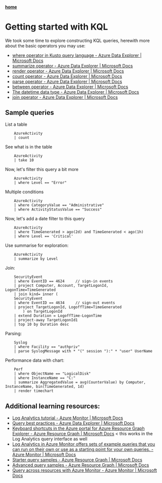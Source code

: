 #### [home](README.md)

# Getting started with KQL

We took some time to explore constructing KQL queries, herewith more about the basic operators you may use:

*   [where operator in Kusto query language - Azure Data Explorer | Microsoft Docs](https://docs.microsoft.com/en-us/azure/data-explorer/kusto/query/whereoperator)
*   [summarize operator - Azure Data Explorer | Microsoft Docs](https://docs.microsoft.com/en-us/azure/data-explorer/kusto/query/summarizeoperator)
*   [render operator - Azure Data Explorer | Microsoft Docs](https://docs.microsoft.com/en-us/azure/data-explorer/kusto/query/renderoperator?pivots=azuremonitor)
*   [count operator - Azure Data Explorer | Microsoft Docs](https://docs.microsoft.com/en-us/azure/data-explorer/kusto/query/countoperator)
*   [parse operator - Azure Data Explorer | Microsoft Docs](https://docs.microsoft.com/en-us/azure/data-explorer/kusto/query/parseoperator)
*   [between operator - Azure Data Explorer | Microsoft Docs](https://docs.microsoft.com/en-us/azure/data-explorer/kusto/query/betweenoperator)
*   [The datetime data type - Azure Data Explorer | Microsoft Docs](https://docs.microsoft.com/en-us/azure/data-explorer/kusto/query/scalar-data-types/datetime)
*   [join operator - Azure Data Explorer | Microsoft Docs](https://docs.microsoft.com/en-us/azure/data-explorer/kusto/query/joinoperator?pivots=azuremonitor)

## Sample queries

List a table

        AzureActivity
        | count 

See what is in the table

        AzureActivity
        | take 10


Now, let's filter this query a bit more

        AzureActivity
        | where Level == "Error"

Multiple conditions

        AzureActivity
        | where CategoryValue == "Administrative"
        | where ActivityStatusValue == "Success"


Now, let's add a date filter to this query

        AzureActivity
        | where TimeGenerated > ago(2d) and TimeGenerated < ago(1h)
        | where Level == 'Critical'

Use summarise for exploration:

        AzureActivity
        | summarize by Level


Join:

        SecurityEvent 
        | where EventID == 4624		// sign-in events
        | project Computer, Account, TargetLogonId, LogonTime=TimeGenerated
        | join kind= inner (
        SecurityEvent 
        | where EventID == 4634		// sign-out events
        | project TargetLogonId, LogoffTime=TimeGenerated
            ) on TargetLogonId
        | extend Duration = LogoffTime-LogonTime
        | project-away TargetLogonId1 
        | top 10 by Duration desc


Parsing:

        Syslog 
        | where Facility == "authpriv"
        | parse SyslogMessage with * "(" session "):" * "user" UserName


Performance data with chart:

        Perf
        | where ObjectName == "LogicalDisk"
        | where InstanceName == "C:"
        | summarize AggregatedValue = avg(CounterValue) by Computer, InstanceName, bin(TimeGenerated, 1d) 
        | render timechart 



## Additional learning resources:

*   [Log Analytics tutorial - Azure Monitor | Microsoft Docs](https://docs.microsoft.com/en-us/azure/azure-monitor/logs/log-analytics-tutorial)
*   [Query best practices - Azure Data Explorer | Microsoft Docs](https://docs.microsoft.com/en-us/azure/data-explorer/kusto/query/best-practices)
*   [Keyboard shortcuts in the Azure portal for Azure Resource Graph Explorer - Azure Resource Graph | Microsoft Docs](https://docs.microsoft.com/en-us/azure/governance/resource-graph/reference/keyboard-shortcuts) < this works in the Log Analytics query interface as well
*   [Log Analytics in Azure Monitor offers sets of example queries that you can run on their own or use as a starting point for your own queries. - Azure Monitor | Microsoft Docs](https://docs.microsoft.com/en-us/azure/azure-monitor/logs/example-queries)
*   [Starter query samples - Azure Resource Graph | Microsoft Docs](https://docs.microsoft.com/en-us/azure/governance/resource-graph/samples/starter?tabs=azure-cli)
*   [Advanced query samples - Azure Resource Graph | Microsoft Docs](https://docs.microsoft.com/en-us/azure/governance/resource-graph/samples/advanced?tabs=azure-cli)
*   [Query across resources with Azure Monitor - Azure Monitor | Microsoft Docs](https://docs.microsoft.com/en-us/azure/azure-monitor/logs/cross-workspace-query)
